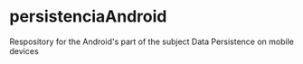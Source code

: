 # persistenciaAndroid
Respository for the Android's part of the subject Data Persistence on mobile devices
